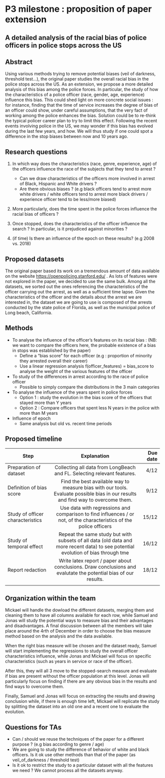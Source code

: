 # P3 milestone : proposition of paper extension 


## A detailed analysis of the racial bias of police officers in police stops across the US

## Abstract

Using various methods trying to remove potential biases (veil of darkness, threshold test…), the original paper studies the overall racial bias in the police stops across the US. As an extension, we propose a more detailed analysis of this bias among the police forces. In particular, the study of how the characteristics of a police officer (race, gender, age, experience) influence this bias. This could shed light on more concrete social issues : for instance, finding that the time of service increases the degree of bias of an officer could show, under careful assumptions, that the very fact of working among the police enhances the bias. Solution could be to re-think the typical policer career plan to try to limit this effect. Following the recent events involving police in the US, we may wonder if this bias has evolved during the last few years, and how. We will thus study if one could spot a difference in the stop biases between now and 10 years ago.

## Research questions

1. In which way does the characteristics (race, genre, experience, age) of the officers influence the race of the subjects that they tend to arrest ? 
   - Can we draw characteristics of the officers more involved in arrest of Black, Hispanic and White drivers ?
   - Are there obvious biases ? (e.g black officers tend to arrest more white drivers / white officers tend to arrest more black drivers / experience officer tend to be less/more biased)
2. More particularly, does the time spent in the police forces influence the racial bias of officers ? 

3. Once stopped, does the characteristics of the officer influence the search ? In particular, is it prejudiced against minorities ? 
4. (if time) Is there an influence of the epoch on these results? (e.g 2008 vs. 2018)


## Proposed datasets

The original paper based its work on a tremendous amount of data available on the website https://openpolicing.stanford.edu/ . As lots of features were not explored in the paper, we decided to use the same bulk. Among all the datasets, we sorted out the ones referencing the characteristics of the officer carrying out the arrest, as well as a sufficient time lapse. Given the characteristics of the officer and the details about the arrest we are interested in, the dataset we are going to use is composed of the arrests conducted by the state police of Florida, as well as the municipal police of Long beach, California.

## Methods

- To analyse the influence of the officer’s features on its racial bias : (NB: we want to compare the officers here, the probable existence of a bias in stops was established by the paper)
  - Define a “bias score” for each officer (e.g : proportion of minority they arrested overall their career) 
  - Use a linear regression analysis f(officer_features) = bias_score to analyse the weight of the various features of the officer
- To study of the differences in arrest according to the race of police officer
  - Possible to simply compare the distributions in the 3 main categories
- To analyse the influence of the years spent in police forces 
  - Option 1 : study the evolution in the bias score of the officers that stayed more than Y years 
  - Option 2 : Compare officers that spent less N years in the police with more than M years
- Influence of epoch
  - Same analysis but old vs. recent time periods 


## Proposed timeline

| Step | Explanation | Due date |
|----------|:-------------:|------:|
| Preparation of dataset | Collecting all data from LongBeach and FL. Selecting relevant features. | 4/12 |
| Definition of bias score | Find the best available way to measure bias with our tools. Evaluate possible bias in our results and find way to overcome them. | 9/12 |
| Study of officer characteristics | Use data with regressions and comparison to find influences / or not, of the characteristics of the police officers | 15/12 |
| Study of temporal effect | Repeat the same study but with subsets of all data (old data and more recent data) to see potential evolution of bias through tme| 16/12 |
| Report redaction | Write latex report / paper about conclusions. Draw conclusions and evalutate the potential bias of our results. | 18/12 |
||||


## Organization within the team

Mickael will handle the dowload the different datasets, merging them and cleaning them to have all columns available for each row, while Samuel and Jonas will study the potential ways to measure bias and their advantages and disadvantages. A final discussion between all the members will take place around the 4rth of December in order to choose the bias measure method based on the analysis and the data available. 

When the right bias measure will be chosen and the dataset ready, Samuel will start implementing the regressions to study the overall officer characteristics influence, while Jonas and Mickael will focus on specific characteristics (such as years in service or race of the officer).

After this, they will all 3 move to the stopped-search measure and evaluate if bias are present without the officer population at this level. Jonas will particularly focus on finding if there are any obvious bias in the results and find ways to overcome them.

Finally, Samuel and Jonas will focus on extracting the results and drawing conclusion while, if there is enough time left, Mickael will replicate the study by splitting the dataset into an old one and a recent one to evaluate the evolution.


## Questions for TAs

- Can / should we reuse the techniques of the paper for a different purpose ? (e.g bias according to genre / age)
- We are going to study the difference of behavior of white and black officers. Is it ok use other methods than that of the paper (as veil_of_darkness / threshold test)
- Is it ok to restrict the study to a particular dataset with all the features we need ? We cannot process all the datasets anyway.
